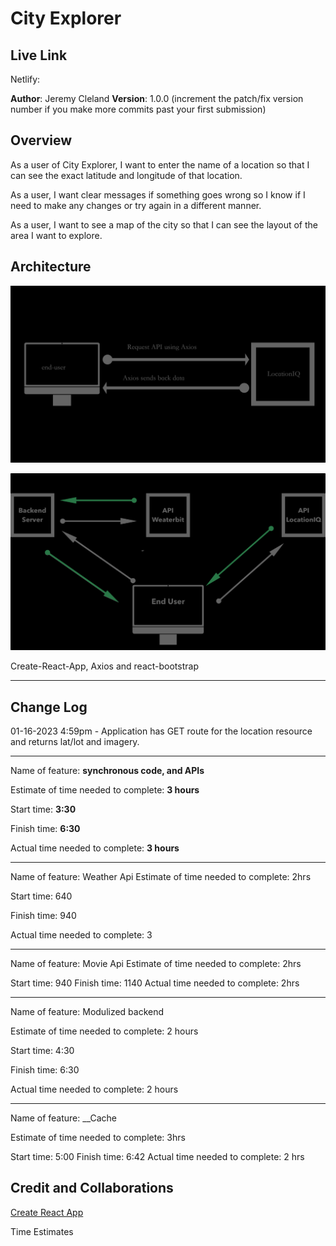 # City Explorer

## Live Link

Netlify:

**Author**: Jeremy Cleland
**Version**: 1.0.0 (increment the patch/fix version number if you make more commits past your first submission)

## Overview

As a user of City Explorer, I want to enter the name of a location so that I can see the exact latitude and longitude of that location.

As a user, I want clear messages if something goes wrong so I know if I need to make any changes or try again in a different manner.

As a user, I want to see a map of the city so that I can see the layout of the area I want to explore.

## Architecture

![Architecture Process](/Architecture.png)

![Architecture Process](/Architecture-2.png)

<!-- Provide a detailed description of the application design. What technologies (languages, libraries, etc) you're using, and any other relevant design information. -->

Create-React-App, Axios and react-bootstrap

---

## Change Log

<!-- Use this area to document the iterative changes made to your application as each feature is successfully implemented. Use time stamps. Here's an example:

01-01-2001 4:59pm - Application now has a fully-functional express server, with a GET route for the location resource. -->

01-16-2023 4:59pm - Application has GET route for the location resource and returns lat/lot and imagery.

---

Name of feature: **synchronous code, and APIs**

Estimate of time needed to complete: **3 hours**

Start time: **3:30**

Finish time: **6:30**

Actual time needed to complete: **3 hours**

---

Name of feature: Weather Api
Estimate of time needed to complete: 2hrs

Start time: 640

Finish time: 940

Actual time needed to complete: 3

---

Name of feature: Movie Api
Estimate of time needed to complete: 2hrs

Start time: 940
Finish time: 1140
Actual time needed to complete: 2hrs

---

Name of feature: Modulized backend

Estimate of time needed to complete: 2 hours

Start time: 4:30

Finish time: 6:30

Actual time needed to complete: 2 hours

---

Name of feature: \_\_Cache

Estimate of time needed to complete: 3hrs

Start time: 5:00
Finish time: 6:42
Actual time needed to complete: 2 hrs

## Credit and Collaborations

<!-- Give credit (and a link) to other people or resources that helped you build this application. -->

[Create React App](https://create-react-app.dev)

Time Estimates
